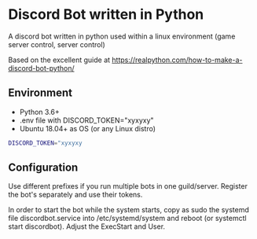 # Discord Bot written in Python
A discord bot written in python used within a linux environment (game server control, server control)

Based on the excellent guide at https://realpython.com/how-to-make-a-discord-bot-python/

## Environment
* Python 3.6+
* .env file with DISCORD_TOKEN="xyxyxy"
* Ubuntu 18.04+ as OS (or any Linux distro)

```bash
DISCORD_TOKEN="xyxyxy
```

## Configuration
Use different prefixes if you run multiple bots in one guild/server. Register the bot's separately and use their tokens. 

In order to start the bot while the system starts, copy as sudo the systemd file discordbot.service into
/etc/systemd/system and reboot (or systemctl start discordbot). Adjust the ExecStart and User.